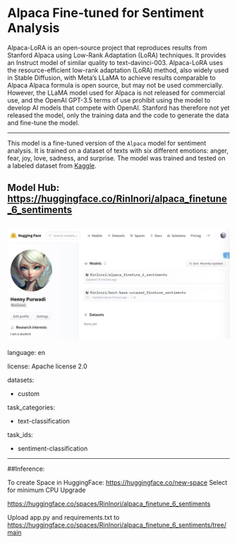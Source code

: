 # Alpaca Fine-tuned for Sentiment Analysis

Alpaca-LoRA is an open-source project that reproduces results from Stanford Alpaca using Low-Rank Adaptation (LoRA) techniques. It provides an Instruct model of similar quality to text-davinci-003.
Alpaca-LoRA uses the resource-efficient low-rank adaptation (LoRA) method, also widely used in Stable Diffusion, with Meta’s LLaMA to achieve results comparable to Alpaca
Alpaca formula is open source, but may not be used commercially. However, the LLaMA model used for Alpaca is not released for commercial use, and the OpenAI GPT-3.5 terms of use prohibit using the model to develop AI models that compete with OpenAI. Stanford has therefore not yet released the model, only the training data and the code to generate the data and fine-tune the model.

-----------------
This model is a fine-tuned version of the `Alpaca` model for sentiment analysis. 
It is trained on a dataset of texts with six different emotions: anger, fear, joy, love, sadness, and surprise.
The model was trained and tested on a labeled dataset from [Kaggle](https://www.kaggle.com/datasets/praveengovi/emotions-dataset-for-nlp).

## Model Hub: https://huggingface.co/RinInori/alpaca_finetune_6_sentiments

![Image description](https://github.com/hennypurwadi/Bert_FineTune_Sentiment_Analysis/blob/main/images/SaveModel_Tokenizer_To_HuggingFace_1.jpg?raw=true)
---
language: en

license: Apache license 2.0

datasets:
- custom

task_categories:
- text-classification

task_ids:
- sentiment-classification

---
##Inference: 

To create Space in HuggingFace: https://huggingface.co/new-space Select for minimum CPU Upgrade

https://huggingface.co/spaces/RinInori/alpaca_finetune_6_sentiments

Upload app.py and requirements.txt to https://huggingface.co/spaces/RinInori/alpaca_finetune_6_sentiments/tree/main
